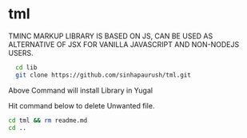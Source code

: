 # tml
TMINC MARKUP LIBRARY IS BASED ON JS, CAN BE USED AS ALTERNATIVE OF JSX FOR VANILLA JAVASCRIPT AND NON-NODEJS USERS.

```bash
  cd lib
  git clone https://github.com/sinhapaurush/tml.git
```
Above Command will install Library in Yugal

Hit command below to delete Unwanted file.

```bash
cd tml && rm readme.md
cd ..
```
